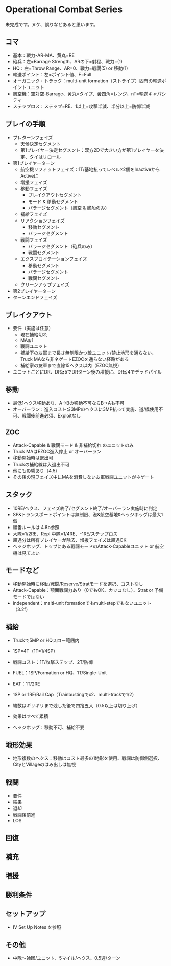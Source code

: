 # Operational Combat Series
未完成です。ヌケ、誤りなどあると思います。

## コマ
- 基本：戦力-AR-MA、黄丸=RE
- 砲兵：左=Barrage Strength、ARの下=射程、戦力=(1)
- HQ：左=Throw Range、AR=0、戦力=戦闘(5) or 移動(1)
- 輸送ポイント：左=ポイント値、F=Full
- オーガニック・トラック：multi-unit formation（ストライプ）固有の輸送ポイントユニット
- 航空機：空対空-Barrage、黄丸=タイプ、黃四角=レンジ、nT=輸送キャパシティ
- ステップロス：ステップ=RE、1以上=攻撃半減、半分以上=防御半減

## プレイの手順
- プレターンフェイズ
  - 天候決定セグメント
  - 第1プレイヤー決定セグメント：双方2Dで大きい方が第1プレイヤーを決定、タイはリロール
- 第1プレイヤーターン
  - 航空機リフィットフェイズ：1T/基地払ってレベル×2個をInactiveからActiveに
  - 増援フェイズ
  - 移動フェイズ
    - ブレイクアウトセグメント
    - モード & 移動セグメント
    - バラージセグメント（航空 & 艦船のみ）
  - 補給フェイズ
  - リアクションフェイズ
    - 移動セグメント
    - バラージセグメント
  - 戦闘フェイズ
    - バラージセグメント（砲兵のみ）
    - 戦闘セグメント
  - エクスプロイテーションフェイズ
    - 移動セグメント
    - バラージセグメント
    - 戦闘セグメント
  - クリーンアップフェイズ
- 第2プレイヤーターン
- ターンエンドフェイズ

## ブレイクアウト
- 要件（実施は任意）
  - 現在補給切れ
  - MA≧1
  - 戦闘ユニット
  - 補給下の友軍まで長さ無制限かつ敵ユニット/禁止地形を通らない、Truck MAなら非ネゲートEZOCを通らない経路がある
  - 補給家の友軍まで直線15ヘクス以内（EZOC無視）
- ユニットごとにDR、DR≧5でDRターン後の増援に、DR≦4でデッドパイル

## 移動
- 最低1ヘクス移動あり、A→Bの移動不可ならB→Aも不可 
- オーバーラン：進入コスト≦3MPのヘクスに3MP払って実施、道/橋使用不可、戦闘後前進必須、Exploitなし

## ZOC
- Attack-Capable & 戦闘モード & 非補給切れ のユニットのみ
- Truck MAはEZOC進入停止 or オーバーラン
- 移動開始時は退出可
- Truckの補給線は入退出不可
- 他にも影響あり（4.5）
- その後の現フェイズ中にMAを消費しない友軍戦闘ユニットがネゲート

## スタック
- 10RE/ヘクス、フェイズ終了/セグメント終了/オーバーラン実施時に判定
-  SP&トランスポートポイントは無制限、港&航空基地&ヘッジホッグは最大1個
- 順番ルールは 4.8b参照
- 大隊=1/2RE、Repl 中隊=1/4RE、-1RE/ステップロス
- 超過分は所有プレイヤーが除去、増援フェイズは超過OK
- ヘッジホッグ、トップにある戦闘モードのAttack-Capableユニット or 航空機は見てよい

## モードなど
- 移動開始時に移動/戦闘/Reserve/Stratモードを選択、コストなし
- Attack-Capable：額面戦闘力あり（0でもOK、カッコなし）、Strat or 予備モードではない
-	independent：malti-unit formationでもmulti-stepでもないユニット（3.2f）

## 補給
- Truckで5MP or HQスロー範囲内
- 1SP=4T（1T=1/4SP）
- 戦闘コスト：1T/攻撃ステップ、2T/防御
- FUEL：1SP/Formation or HQ、1T/Single-Unit
- EAT：1T/2RE
- 1SP or 1RE/Rail Cap（Trainbustingでx2、multi-trackで1/2）

- 端数はギリギリまで残した後で四捨五入（0.5以上は切り上げ）
- 効果はすべて累積
- ヘッジホッグ：移動不可、補給不要

## 地形効果
- 地形複数のヘクス：移動はコスト最多の1地形を使用、戦闘は防御側選択、CityとVillageのはみ出しは無視

## 戦闘
- 要件
- 結果
- 退却
- 戦闘後前進
- LOS
  
## 回復
  
## 補充

## 増援

## 勝利条件
  
## セットアップ
- IV Set Up Notes を参照
  
## その他
- 中隊～師団/ユニット、5マイル/ヘクス、0.5週/ターン
